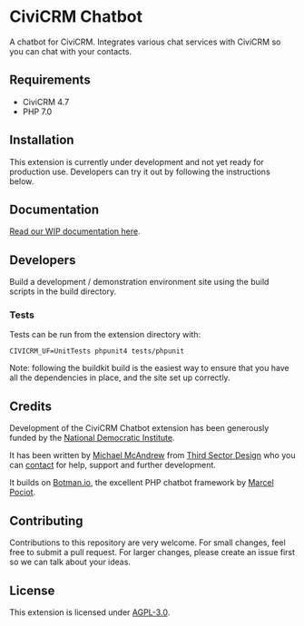 # CiviCRM Chatbot

A chatbot for CiviCRM. Integrates various chat services with CiviCRM so you can chat with your contacts.

## Requirements

* CiviCRM 4.7
* PHP 7.0

## Installation

This extension is currently under development and not yet ready for production use. Developers can try it out by following the instructions below.

## Documentation

[Read our WIP documentation here](docs).

## Developers

Build a development / demonstration environment site using the build scripts in the build directory.

### Tests

Tests can be run from the extension directory with:

`CIVICRM_UF=UnitTests phpunit4 tests/phpunit`

Note: following the buildkit build is the easiest way to ensure that you have all the dependencies in place, and the site set up correctly.

## Credits

Development of the CiviCRM Chatbot extension has been generously funded by the [National Democratic Institute](https://ndi.org).

It has been written by [Michael McAndrew](https://twitter.com/michaelmcandrew) from [Third Sector Design](https://thirdsectordesign.org/) who you can [contact](https://thirdsectordesign.org/contact) for help, support and further development.

It builds on [Botman.io](https://botman.io/), the excellent PHP chatbot framework by [Marcel Pociot](https://twitter.com/marcelpociot).

## Contributing

Contributions to this repository are very welcome. For small changes, feel free to submit a pull request. For larger changes, please create an issue first so we can talk about your ideas.

## License

This extension is licensed under [AGPL-3.0](LICENSE.txt).
